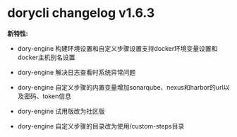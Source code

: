 # dorycli changelog v1.6.3

**新特性:**

- dory-engine 构建环境设置和自定义步骤设置支持docker环境变量设置和docker主机别名设置

- dory-engine 解决日志查看时系统异常问题

- dory-engine 自定义步骤的内置变量增加sonarqube、nexus和harbor的url以及密码、token信息

- dory-engine 试用版改为社区版

- dory-engine 自定义步骤的目录改为使用/custom-steps目录
